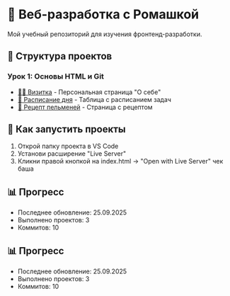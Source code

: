 # 🌼 Веб-разработка с Ромашкой

Мой учебный репозиторий для изучения фронтенд-разработки.

## 📁 Структура проектов

### Урок 1: Основы HTML и Git

- [👨‍💻 Визитка](lesson-01/cutaway/) - Персональная страница "О себе"
- [📅 Расписание дня](lesson-01/daily-schedule/) - Таблица с расписанием задач
- [🍝 Рецепт пельменей](lesson-01/recipe-pelmeni/) - Страница с рецептом

## 🚀 Как запустить проекты

1. Открой папку проекта в VS Code
2. Установи расширение "Live Server"
3. Кликни правой кнопкой на index.html → "Open with Live Server"
   чек баша

## 📊 Прогресс

- Последнее обновление: 25.09.2025
- Выполнено проектов: 3
- Коммитов: 10

## 📊 Прогресс
- Последнее обновление: 25.09.2025
- Выполнено проектов: 3
- Коммитов: 10
